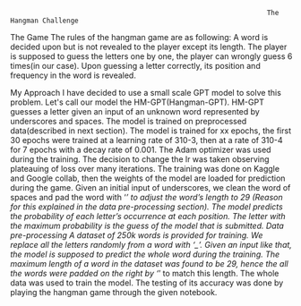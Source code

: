                                                                     The Hangman Challenge
The Game
The rules of the hangman game are as following:
A word is decided upon but is not revealed to the player except its length.
The player is supposed to guess the letters one by one, the player can wrongly guess 6 times(in our case). 
Upon guessing a letter correctly, its position and frequency in the word is revealed.

My Approach
I have decided to use a small scale GPT model to solve this problem. Let's call our model the HM-GPT(Hangman-GPT). HM-GPT guesses a letter given an input of an unknown word represented by underscores and spaces. The model is trained on preprocessed data(described in next section). The model is trained for xx epochs, the first 30 epochs were trained at a learning rate of 310-3, then at a rate of 310-4 for 7 epochs with a decay rate of 0.001. The Adam optimizer was used during the training. The decision to change the lr was taken observing plateauing of loss over many iterations. The training was done on Kaggle and Google collab, then the weights of the model are loaded for prediction during the game. Given an initial input of underscores, we clean the word of spaces and pad the word with ‘*’ to adjust the word’s length to 29 (Reason for this explained in the data pre-processing section).  The model predicts the probability of each letter’s occurrence at each position. The letter with the maximum probability is the guess of the model that is submitted. 
Data pre-processing
A dataset of 250k words is provided for training. We replace all the letters randomly from a word with ‘_’. Given an input like that, the model is supposed to predict the whole word during the training. The maximum length of a word in the dataset was found to be 29, hence the all the words were padded on the right by ‘*’ to match this length. The whole data was used to train the model. The testing of its accuracy was done by playing the hangman game through the given notebook.   
